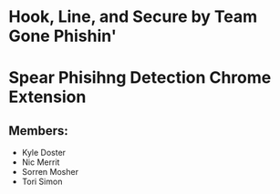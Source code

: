 # Hook, Line, and Secure by Team Gone Phishin'

# Spear Phisihng Detection Chrome Extension

## Members:
 - Kyle Doster
 - Nic Merrit
 - Sorren Mosher
 - Tori Simon
